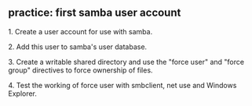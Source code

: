 ## practice: first samba user account

1\. Create a user account for use with samba.

2\. Add this user to samba\'s user database.

3\. Create a writable shared directory and use the \"force user\" and
\"force group\" directives to force ownership of files.

4\. Test the working of force user with smbclient, net use and Windows
Explorer.


